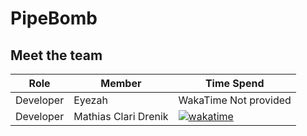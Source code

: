 # PipeBomb

## Meet the team

| Role | Member | Time Spend |
|-----| ----- | -----------|
| Developer | Eyezah | WakaTime Not provided |
| Developer | Mathias Clari Drenik | [![wakatime](https://wakatime.com/badge/user/190d7e17-9dae-4f59-a20c-4d8593b186db.svg)](https://wakatime.com/@190d7e17-9dae-4f59-a20c-4d8593b186db) |
